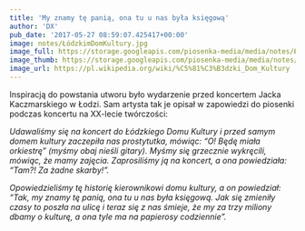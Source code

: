 ```yaml
---
title: 'My znamy tę panią, ona tu u nas była księgową'
author: 'DX'
pub_date: '2017-05-27 08:59:07.425417+00:00'
image: notes/ŁódzkimDomKultury.jpg
image_full: https://storage.googleapis.com/piosenka-media/media/notes/ŁódzkimDomKultury.jpg
image_thumb: https://storage.googleapis.com/piosenka-media/media/notes/%C5%81%C3%B3dzkimDomKultury.jpg.0x300_q85_upscale.jpg
image_url: https://pl.wikipedia.org/wiki/%C5%81%C3%B3dzki_Dom_Kultury
---
```


Inspiracją do powstania utworu było wydarzenie przed koncertem Jacka Kaczmarskiego w Łodzi. Sam artysta tak je opisał w zapowiedzi do piosenki podczas koncertu na XX\-lecie twórczości:

_Udawaliśmy się na koncert do Łódzkiego Domu Kultury i przed samym domem kultury zaczepiła nas prostytutka, mówiąc: “O! Będę miała orkiestrę” \(myśmy obaj nieśli gitary\). Myśmy się grzecznie wykręcili, mówiąc, że mamy zajęcia. Zaprosiliśmy ją na koncert, a ona powiedziała: “Tam?! Za żadne skarby!”._

_Opowiedzieliśmy tę historię kierownikowi domu kultury, a on powiedział: “Tak, my znamy tę panią, ona tu u nas była księgową. Jak się zmieniły czasy to poszła na ulicę i teraz się z nas śmieje, że my za trzy miliony dbamy o kulturę, a ona tyle ma na papierosy codziennie”._